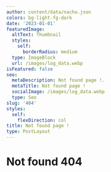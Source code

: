 ```yaml
---
author: content/data/nacho.json
colors: bg-light-fg-dark
date: '2023-01-01'
featuredImage:
  altText: Thumbnail
  styles:
    self:
      borderRadius: medium
  type: ImageBlock
  url: /images/log_data.webp
isFeatured: false
seo:
  metaDescription: Not found page !.
  metaTitle: Not found page !
  socialImage: /images/log_data.webp
  type: Seo
slug: '404'
styles:
  self:
    flexDirection: col
title: Not found page !
type: PostLayout
---
```


# Not found 404